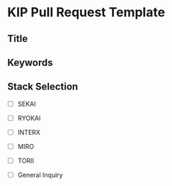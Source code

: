 # KIP Pull Request Template

## Title
<!-- (Required) Provide a concise and descriptive title for your KIP that doesn't exceed 256 characters. -->



## Keywords
<!-- (Optional) List some relevant keywords separated by spaces that describe your KIP. This helps in categorizing and indexing the proposals. -->

## Stack Selection
<!-- (Required) Indicate which stack(s) your KIP targets. You can select multiple stacks if applicable. Please mark all that apply. -->
- [ ] SEKAI
- [ ] RYOKAI
- [ ] INTERX
- [ ] MIRO
- [ ] TORII
- [ ] General Inquiry

